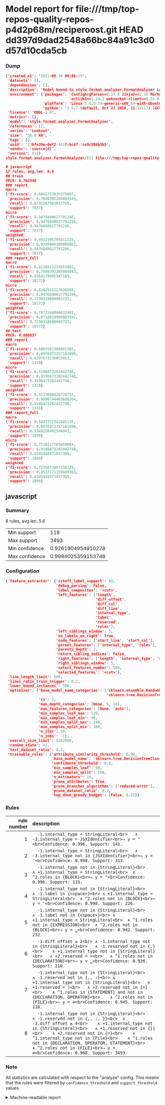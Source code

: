 # Model report for file:///tmp/top-repos-quality-repos-p4d2p68m/reciperoost.git HEAD dd397d9dad2548a66bc84a91c3d0d57d10cda5cb

### Dump

```json
{'created_at': '2021-08-30 09:06:19',
 'datasets': [],
 'dependencies': [],
 'description': 'Model bound to style.format.analyzer.FormatAnalyzer Lookout analyzer.',
 'environment': {'packages': 'ConfigArgParse==0.13.0 Jinja2==2.10 MarkupSafe==1.1.1 PyStemmer==1.3.0 PyYAML==5.1 Pympler==0.5 SQLAlchemy==1.2.10 SQLAlchemy-Utils==0.33.3 asdf==2.3.2 bblfsh==2.12.7 boto==2.49.0 boto3==1.9.130 botocore==1.12.130 cachetools==2.0.1 certifi==2019.3.9 chardet==3.0.4 clint==0.5.1 docker==3.7.0 docker-pycreds==0.4.0 dulwich==0.19.11 grpcio==1.19.0 grpcio-tools==1.19.0 humanfriendly==4.16.1 humanize==0.5.1 idna==2.8 jmespath==0.9.4 jsonschema==2.6.0 lookout-sdk==0.4.1 lookout-sdk-ml==0.19.0 lookout-style==0.2.0 lz4==2.1.6 modelforge==0.12.1 numpy==1.16.2 packaging==19.0 pandas==0.22.0 pip==19.0.3 protobuf==3.7.0 psycopg2-binary==2.7.5 pygtrie==2.3 pyparsing==2.3.1 python-dateutil==2.8.0 python-igraph==0.7.1.post6 pytz==2019.1 requests==2.21.0 requirements-parser==0.2.0 scikit-learn==0.20.1 scikit-optimize==0.5.2 scipy==1.2.1 semantic-version==2.6.0 setuptools==40.8.0 six==1.12.0 smart-open==1.8.1 sourced-ml==0.8.2 spdx==2.5.0 stringcase==1.2.0 tabulate==0.8.2 tqdm==4.31.1 '
                             'urllib3==1.24.1 websocket-client==0.55.0 xxhash==1.3.0',
                 'platform': 'Linux-5.4.0-74-generic-x86_64-with-Ubuntu-18.04-bionic',
                 'python': '3.6.7 (default, Oct 22 2018, 11:32:17) [GCC 8.2.0]'},
 'license': 'ODbL-1.0',
 'metrics': {},
 'model': 'style.format.analyzer.FormatAnalyzer',
 'references': [],
 'series': 'Lookout',
 'size': '16.8 kB',
 'tags': [],
 'uuid': '13bfe39e-def2-441f-bc47-7ce9c986b3b5',
 'vendor': 'source{d}',
 'version': [1]}
style.format.analyzer.FormatAnalyzer/[1] file:///tmp/top-repos-quality-repos-p4d2p68m/reciperoost.git dd397d9dad2548a66bc84a91c3d0d57d10cda5cb

# javascript
17 rules, avg.len. 6.6
## train
PPCR: 0.762948
### report
macro
{'f1-score': 0.6861757835379807,
 'precision': 0.7040392265884943,
 'recall': 0.6732267983037789,
 'support': 7837}
micro
{'f1-score': 0.9476840627791246,
 'precision': 0.9476840627791246,
 'recall': 0.9476840627791246,
 'support': 7837}
weighted
{'f1-score': 0.9432195795611225,
 'precision': 0.9399986105805063,
 'recall': 0.9476840627791246,
 'support': 7837}
### report_full
macro
{'f1-score': 0.6134511214263065,
 'precision': 0.7040392265884943,
 'recall': 0.5564179495347169,
 'support': 10272}
micro
{'f1-score': 0.8202551217626594,
 'precision': 0.9476840627791246,
 'recall': 0.7230334890965732,
 'support': 10272}
weighted
{'f1-score': 0.7871544096632401,
 'precision': 0.8716619909883592,
 'recall': 0.7230334890965732,
 'support': 10272}
## test
PPCR: 0.689837
### report
macro
{'f1-score': 0.6865582380881383,
 'precision': 0.6976972357181696,
 'recall': 0.6797673236053052,
 'support': 1310}
micro
{'f1-score': 0.9198473282442748,
 'precision': 0.9198473282442748,
 'recall': 0.9198473282442748,
 'support': 1310}
weighted
{'f1-score': 0.9137606026720753,
 'precision': 0.9090744403680264,
 'recall': 0.9198473282442748,
 'support': 1310}
### report_full
macro
{'f1-score': 0.5947752342005155,
 'precision': 0.6976972357181696,
 'recall': 0.5349256492504043,
 'support': 1899}
micro
{'f1-score': 0.7510127765659084,
 'precision': 0.9198473282442748,
 'recall': 0.6345444971037388,
 'support': 1899}
weighted
{'f1-score': 0.7235872007156329,
 'precision': 0.8537171159849383,
 'recall': 0.6345444971037388,
 'support': 1899}
```

## javascript
### Summary
8 rules, avg.len. 5.6

| | |
|-|-|
|Min support|118|
|Max support|3493|
|Min confidence|0.9261904954910278|
|Max confidence|0.9984025359153748|

### Configuration

```json
{'feature_extractor': {'cutoff_label_support': 80,
                       'debug_parsing': False,
                       'label_composites': '<cut>',
                       'left_features': ['length',
                                         'diff_offset',
                                         'diff_col',
                                         'diff_line',
                                         'internal_type',
                                         'label',
                                         'reserved',
                                         'roles'],
                       'left_siblings_window': 5,
                       'no_labels_on_right': True,
                       'node_features': ['start_line', 'start_col'],
                       'parent_features': ['internal_type', 'roles'],
                       'parents_depth': 2,
                       'return_sibling_indices': False,
                       'right_features': ['length', 'internal_type', 'reserved', 'roles'],
                       'right_siblings_window': 5,
                       'select_features_number': 500,
                       'selected_features': '<cut>'},
 'line_length_limit': 500,
 'lines_ratio_train_trigger': 0.2,
 'lower_bound_instances': 500,
 'optimizer': {'base_model_name_categories': ['sklearn.ensemble.RandomForestClassifier',
                                              'sklearn.tree.DecisionTreeClassifier'],
               'cv': 3,
               'max_depth_categories': [None, 5, 10],
               'max_features_categories': [None, 'auto'],
               'min_samples_leaf_max': 120,
               'min_samples_leaf_min': 90,
               'min_samples_split_max': 240,
               'min_samples_split_min': 180,
               'n_iter': 50,
               'n_jobs': -1},
 'overall_size_limit': 5242880,
 'random_state': 42,
 'test_dataset_ratio': 0.2,
 'trainable_rules': {'attribute_similarity_threshold': 0.98,
                     'base_model_name': 'sklearn.tree.DecisionTreeClassifier',
                     'confidence_threshold': 0.8,
                     'min_samples_leaf': 90,
                     'min_samples_split': 180,
                     'n_estimators': 10,
                     'prune_attributes': True,
                     'prune_branches_algorithms': ['reduced-error'],
                     'prune_dataset_ratio': 0.2,
                     'top_down_greedy_budget': [False, 0.5]}}
```

### Rules

| rule number | description |
|----:|:-----|
| 1 | `  -1.internal_type = StringLiteral<br>	∧ -3.internal_type = JSXIdentifier<br>⇒ y = "<br>Confidence: 0.996. Support: 141.` |
| 2 | `  -1.internal_type = StringLiteral<br>	∧ -3.internal_type not in {JSXIdentifier}<br>⇒ y = '<br>Confidence: 0.998. Support: 313.` |
| 3 | `  -1.internal_type not in {StringLiteral}<br>	∧ +1.internal_type = StringLiteral<br>	∧ ^2.roles in {BLOCK}<br>⇒ y = "<br>Confidence: 0.996. Support: 133.` |
| 4 | `  -1.internal_type not in {StringLiteral}<br>	∧ -1.label in {<space>}<br>	∧ +1.internal_type = StringLiteral<br>	∧ ^2.roles not in {BLOCK}<br>⇒ y = '<br>Confidence: 0.998. Support: 226.` |
| 5 | `  -1.internal_type not in {StringLiteral}<br>	∧ -1.label not in {<space>}<br>	∧ +1.internal_type = StringLiteral<br>	∧ ^1.roles not in {EXPRESSION}<br>	∧ ^2.roles not in {BLOCK}<br>⇒ y = ␣<br>Confidence: 0.942. Support: 232.` |
| 6 | `  -1.diff_offset ≥ 2<br>	∧ -1.internal_type not in {StringLiteral}<br>	∧ -1.reserved not in {,}<br>	∧ +1.internal_type not in {StringLiteral}<br>	∧ +2.reserved = =<br>	∧ ^1.roles not in {DECLARATION}<br>⇒ y = ␣<br>Confidence: 0.926. Support: 210.` |
| 7 | `  -1.internal_type not in {StringLiteral}<br>	∧ -1.reserved not in {,, :}<br>	∧ +1.internal_type not in {StringLiteral}<br>	∧ +1.reserved = )<br>	∧ +2.reserved not in {=}<br>	∧ ^1.roles in {STATEMENT} and not in {DECLARATION, OPERATOR}<br>	∧ ^2.roles not in {FILE}<br>⇒ y = ∅<br>Confidence: 0.945. Support: 118.` |
| 8 | `  -1.internal_type not in {StringLiteral}<br>	∧ -1.reserved not in {,, :, }}<br>	∧ -3.diff_offset ≥ 4<br>	∧ +1.internal_type not in {StringLiteral}<br>	∧ +1.reserved not in {}}<br>	∧ +2.reserved not in {=}<br>	∧ ^1.internal_type not in {File}<br>	∧ ^1.roles not in {DECLARATION, OPERATOR, STATEMENT}<br>	∧ ^2.roles not in {FILE}<br>⇒ y = ∅<br>Confidence: 0.968. Support: 3493.` |

### Note
All statistics are calculated with respect to the "analyze" config. This means that the rules were filtered by
`confidence_threshold` and `support_threshold` values.

<details>
    <summary>Machine-readable report</summary>
```json
{"javascript": {"avg_rule_len": 5.625, "max_conf": 0.9984025359153748, "max_support": 3493, "min_conf": 0.9261904954910278, "min_support": 118, "num_rules": 8}}
```
</details>
